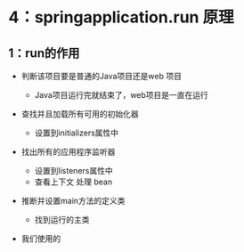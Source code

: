 # 4：springapplication.run 原理



## 1：run的作用

- 判断该项目要是普通的Java项目还是web 项目
  - Java项目运行完就结束了，web项目是一直在运行
- 查找并且加载所有可用的初始化器
  - 设置到initializers属性中
- 找出所有的应用程序监听器
  - 设置到listeners属性中
  - 查看上下文 处理 bean
- 推断并设置main方法的定义类
  - 找到运行的主类

- 我们使用的

